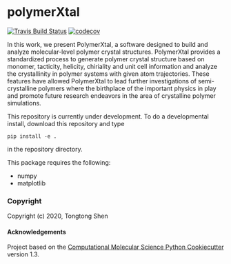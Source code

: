 polymerXtal
==============================
[//]: # (Badges)
[![Travis Build Status](https://travis-ci.com/REPLACE_WITH_OWNER_ACCOUNT/polymerXtal.svg?branch=master)](https://travis-ci.com/REPLACE_WITH_OWNER_ACCOUNT/polymerXtal)
[![codecov](https://codecov.io/gh/REPLACE_WITH_OWNER_ACCOUNT/polymerXtal/branch/master/graph/badge.svg)](https://codecov.io/gh/REPLACE_WITH_OWNER_ACCOUNT/polymerXtal/branch/master)


In this work, we present PolymerXtal, a software designed to build and analyze molecular-level polymer crystal structures. PolymerXtal provides a standardized process to generate polymer crystal structure based on monomer, tacticity, helicity, chiriality and unit cell information and analyze the crystallinity in polymer systems with given atom trajectories. These features have allowed PolymerXtal to lead further investigations of semi-crystalline polymers where the birthplace of the important physics in play and promote future research endeavors in the area of crystalline polymer simulations.

This repository is currently under development. To do a developmental install, download this repository and type

`pip install -e .`

in the repository directory.

This package requires the following:
  - numpy
  - matplotlib

### Copyright

Copyright (c) 2020, Tongtong Shen


#### Acknowledgements
 
Project based on the 
[Computational Molecular Science Python Cookiecutter](https://github.com/molssi/cookiecutter-cms) version 1.3.
